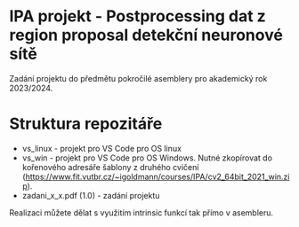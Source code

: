 # IPA projekt - Postprocessing dat z region proposal detekční neuronové sítě

Zadání projektu do předmětu pokročilé asemblery pro akademický rok 2023/2024.

# Struktura repozitáře
* vs_linux - projekt pro VS Code pro OS linux
* vs_win - projekt pro VS Code pro OS Windows. Nutné zkopírovat do kořenového adresáře šablony z druhého cvičení (https://www.fit.vutbr.cz/~igoldmann/courses/IPA/cv2_64bit_2021_win.zip). 
* zadani_x_x.pdf (1.0) - zadání projektu

Realizaci můžete dělat s využitím intrinsic funkcí tak přímo v asembleru.